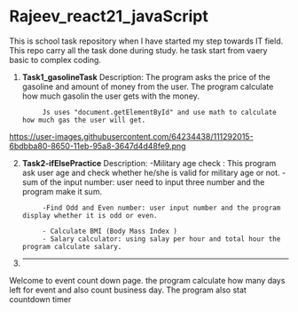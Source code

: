# Rajeev_react21_javaScript
This is school task repository when I have started my step towards IT field. 
This repo carry all the task done during study. he task start from vaery basic to complex coding.

1. **Task1_gasolineTask**
Description: The program asks the price of the gasoline and amount of money from the user.
            The program calculate how much gasolin the user gets with the money.


            Js uses "document.getElementById" and use math to calculate how much gas the user will get.

https://user-images.githubusercontent.com/64234438/111292015-6bdbba80-8650-11eb-95a8-3647d4d48fe9.png


2. **Task2-ifElsePractice**
Description: -Military age check : This program ask user age and check whether he/she is valid for military age or not.
            -sum of the input number: user need to input three number and the program make it sum.

            -Find Odd and Even number: user input number and the program display whether it is odd or even.

            - Calculate BMI (Body Mass Index )
            - Salary calculator: using salay per hour and total hour the program calculate salary.

3. ** **
            
Welcome to event count down page.
the program calculate how many days left for event and also count business day.
The program also stat countdown timer
